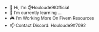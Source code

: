 - 👋 Hi, I’m @Houloude9IOfficial
- 🌱 I’m currently learning ...
- 🎮 I’m Working More On Fivem Resources
- 📫 Contact Discord: Houloude9#7092
